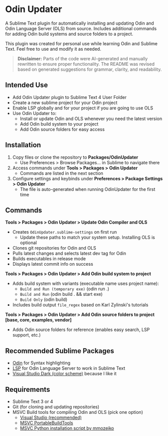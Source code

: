 # Odin Updater

A Sublime Text plugin for automatically installing and updating Odin and Odin Language Server (OLS) from source. Includes additional commands for adding Odin build systems and source folders to a project.

This plugin was created for personal use while learning Odin and Sublime Text. Feel free to use and modify it as needed.

> **Disclaimer:** Parts of the code were AI-generated and manually rewritten to ensure proper functionality. The README was revised based on generated suggestions for grammar, clarity, and readability.

## Intended Use
- Add Odin Updater plugin to Sublime Text 4 User Folder
- Create a new sublime project for your Odin project
- Enable LSP globally and for your project if you are going to use OLS
- Use Odin Updater to:
    - Install or update Odin and OLS whenever you need the latest version
    - Add Odin build system to your project
    - Add Odin source folders for easy access

## Installation

1. Copy files or clone the repository to **Packages/OdinUpdater**
    - Use Preferences > Browse Packages... in Sublime to navigate there
2. Access commands under **Tools > Packages > Odin Updater**
    - Commands are listed in the next section
3. Configure settings and keybinds under **Preferences > Package Settings > Odin Updater**
    - The file is auto-generated when running OdinUpdater for the first time

## Commands

**Tools > Packages > Odin Updater > Update Odin Compiler and OLS**

- Creates `OdinUpdater.sublime-settings` on first run
    - Update these paths to match your system setup. Installing OLS is optional
- Clones git repositories for Odin and OLS
- Pulls latest changes and selects latest dev tag for Odin
- Builds executables in release mode
- Displays latest commit info on success

**Tools > Packages > Odin Updater > Add Odin build system to project**

- Adds build system with variants (executable name uses project name):
  - `Build and Run (temporary exe)` (odin run .)
  - `Build and Run` (odin build . && start exe)
  - `Build Only` (odin build)
- Includes build output `file_regex` based on Karl Zylinski's tutorials

**Tools > Packages > Odin Updater > Add Odin source folders to project [base, core, examples, vendor]**

- Adds Odin source folders for reference (enables easy search, LSP support, etc.)

## Recommended Sublime Packages

- [Odin](https://packagecontrol.io/packages/Odin) for Syntax highlighting
- [LSP](https://packagecontrol.io/packages/LSP) for Odin Language Server to work in Sublime Text
- [Visual Studio Dark (color scheme)](https://packagecontrol.io/packages/Visual%20Studio%20Dark) because I like it

## Requirements

- Sublime Text 3 or 4
- Git (for cloning and updating repositories)
- MSVC Build tools for compiling Odin and OLS (pick one option)
    - [Visual Studio (recommended)](https://visualstudio.microsoft.com/)
    - [MSVC PortableBuildTools](https://github.com/Data-Oriented-House/)
    - [MSVC Python installation script by mmozeiko](https://gist.github.com/mmozeiko/7f3162ec2988e81e56d5c4e22cde9977)
